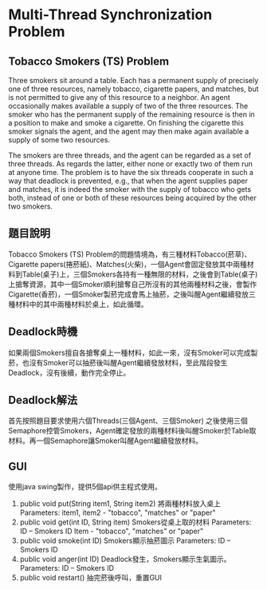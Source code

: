 # Multi-Thread Synchronization Problem

## Tobacco Smokers (TS) Problem
Three smokers sit around a table. Each has a permanent supply of precisely one of three resources, namely tobacco, cigarette papers, and matches, but is not permitted to give any of this resource to a neighbor. An agent occasionally makes available a supply of two of the three resources. The smoker who has the permanent supply of the remaining resource is then in a position to make and smoke a cigarette. On finishing the cigarette this smoker signals the agent, and the agent may then make again available a supply of some two resources.

The smokers are three threads, and the agent can be regarded as a set of three threads. As regards the latter, either none or exactly two of them run at anyone time. The problem is to have the six threads cooperate in such a way that deadlock is prevented, e.g., that when the agent supplies paper and matches, it is indeed the smoker with the supply of tobacco who gets both, instead of one or both of these resources being acquired by the other two smokers.

## 題目說明
Tobacco Smokers (TS) Problem的問題情境為，有三種材料Tobacco(菸草)、Cigarette papers(捲菸紙)、Matches(火柴)，一個Agent會固定發放其中兩種材料到Table(桌子)上，三個Smokers各持有一種無限的材料，之後會到Table(桌子)上搶奪資源，其中一個Smoker順利搶奪自己所沒有的其他兩種材料之後，會製作Cigarette(香菸)，一個Smoker製菸完成會馬上抽菸，之後叫醒Agent繼續發放三種材料中的其中兩種材料於桌上，如此循環。

## Deadlock時機
如果兩個Smokers擅自各搶奪桌上一種材料，如此一來，沒有Smoker可以完成製菸，也沒有Smoker可以抽菸後叫醒Agent繼續發放材料，至此階段發生Deadlock，沒有後續，動作完全停止。

## Deadlock解法
首先按照題目要求使用六個Threads(三個Agent、三個Smoker)
之後使用三個Semaphore控管Smokers，Agent確定發放的兩種材料後叫醒Smoker於Table取材料。再一個Semaphore讓Smoker叫醒Agent繼續發放材料。

## GUI
使用java swing製作，提供5個api供主程式使用。
1. public void put(String item1, String item2)
	將兩種材料放入桌上
	Parameters:
		item1, item2 - "tobacco", "matches" or "paper"
2. public void get(int ID, String item)
	Smokers從桌上取的材料
	Parameters:
		ID – Smokers ID
		Item - "tobacco", "matches" or "paper"
3. public void smoke(int ID)
	Smokers顯示抽菸圖示
	Parameters:
		ID – Smokers ID
4. public void anger(int ID)
	Deadlock發生，Smokers顯示生氣圖示。
Parameters:
		ID – Smokers ID
5. public void restart()
	抽完菸後呼叫，重置GUI
